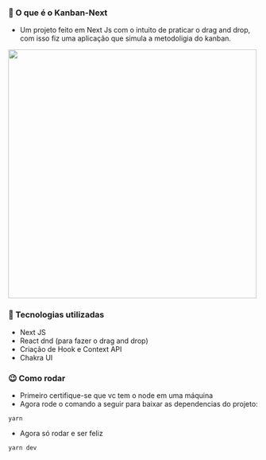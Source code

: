### 🤔 O que é o Kanban-Next
- Um projeto feito em Next Js com o intuito de praticar o drag and drop, com isso fiz uma aplicação que simula a metodoligia do kanban.

<image width="500" src="https://user-images.githubusercontent.com/77817612/236326557-d8afc53b-0d6f-48d6-8a1c-3f3dd2ae5470.png" />

### 🚀 Tecnologias utilizadas
- Next JS
- React dnd (para fazer o drag and drop)
- Criação de Hook e Context API
- Chakra UI

### 😉 Como rodar
- Primeiro certifique-se que vc tem o node em uma máquina
- Agora rode o comando a seguir para baixar as dependencias do projeto:
```
yarn
```

- Agora só rodar e ser feliz
```
yarn dev
```
